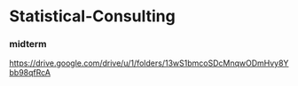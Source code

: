 # Statistical-Consulting

### midterm 
https://drive.google.com/drive/u/1/folders/13wS1bmcoSDcMnqwODmHvy8Ybb98qfRcA
